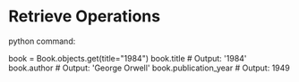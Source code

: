 # Retrieve Operations


python command:

book = Book.objects.get(title="1984")
book.title       # Output: '1984'
book.author      # Output: 'George Orwell'
book.publication_year  # Output: 1949